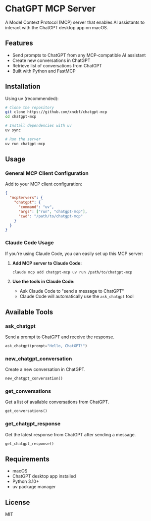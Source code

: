 # ChatGPT MCP Server

A Model Context Protocol (MCP) server that enables AI assistants to interact with the ChatGPT desktop app on macOS.

## Features

- Send prompts to ChatGPT from any MCP-compatible AI assistant
- Create new conversations in ChatGPT
- Retrieve list of conversations from ChatGPT
- Built with Python and FastMCP

## Installation

Using uv (recommended):

```bash
# Clone the repository
git clone https://github.com/xncbf/chatgpt-mcp
cd chatgpt-mcp

# Install dependencies with uv
uv sync

# Run the server
uv run chatgpt-mcp
```

## Usage

### General MCP Client Configuration

Add to your MCP client configuration:

```json
{
  "mcpServers": {
    "chatgpt": {
      "command": "uv",
      "args": ["run", "chatgpt-mcp"],
      "cwd": "/path/to/chatgpt-mcp"
    }
  }
}
```

### Claude Code Usage

If you're using Claude Code, you can easily set up this MCP server:

1. **Add MCP server to Claude Code:**
   ```bash
   claude mcp add chatgpt-mcp uv run /path/to/chatgpt-mcp
   ```

2. **Use the tools in Claude Code:**
   - Ask Claude Code to "send a message to ChatGPT"
   - Claude Code will automatically use the `ask_chatgpt` tool

## Available Tools

### ask_chatgpt
Send a prompt to ChatGPT and receive the response.

```python
ask_chatgpt(prompt="Hello, ChatGPT!")
```

### new_chatgpt_conversation
Create a new conversation in ChatGPT.

```python
new_chatgpt_conversation()
```

### get_conversations
Get a list of available conversations from ChatGPT.

```python
get_conversations()
```

### get_chatgpt_response
Get the latest response from ChatGPT after sending a message.

```python
get_chatgpt_response()
```

## Requirements

- macOS
- ChatGPT desktop app installed
- Python 3.10+
- uv package manager

## License

MIT
